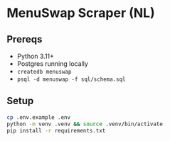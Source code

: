 # MenuSwap Scraper (NL)

## Prereqs
- Python 3.11+
- Postgres running locally
- `createdb menuswap`
- `psql -d menuswap -f sql/schema.sql`

## Setup
```bash
cp .env.example .env
python -m venv .venv && source .venv/bin/activate
pip install -r requirements.txt
